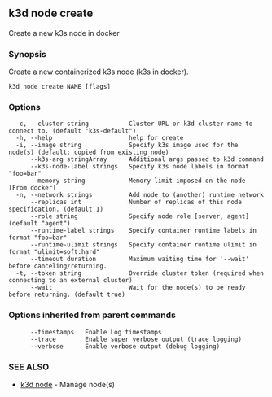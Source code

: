 ## k3d node create

Create a new k3s node in docker

### Synopsis

Create a new containerized k3s node (k3s in docker).

```
k3d node create NAME [flags]
```

### Options

```
  -c, --cluster string           Cluster URL or k3d cluster name to connect to. (default "k3s-default")
  -h, --help                     help for create
  -i, --image string             Specify k3s image used for the node(s) (default: copied from existing node)
      --k3s-arg stringArray      Additional args passed to k3d command
      --k3s-node-label strings   Specify k3s node labels in format "foo=bar"
      --memory string            Memory limit imposed on the node [From docker]
  -n, --network strings          Add node to (another) runtime network
      --replicas int             Number of replicas of this node specification. (default 1)
      --role string              Specify node role [server, agent] (default "agent")
      --runtime-label strings    Specify container runtime labels in format "foo=bar"
      --runtime-ulimit strings   Specify container runtime ulimit in format "ulimit=soft:hard"
      --timeout duration         Maximum waiting time for '--wait' before canceling/returning.
  -t, --token string             Override cluster token (required when connecting to an external cluster)
      --wait                     Wait for the node(s) to be ready before returning. (default true)
```

### Options inherited from parent commands

```
      --timestamps   Enable Log timestamps
      --trace        Enable super verbose output (trace logging)
      --verbose      Enable verbose output (debug logging)
```

### SEE ALSO

* [k3d node](k3d_node.md)	 - Manage node(s)

